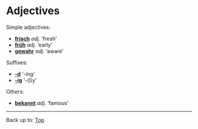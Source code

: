 # Adjectives

Simple adjectives:
- **[frisch](f/fr/frisch.md)** *adj.* ‘fresh’
- **[früh](f/fr/frueh.md)** *adj.* ‘early’
- **[gewahr](g/ge/gewahr.md)** *adj.* ‘aware’

Suffixes:
- **[-d](suffixes/_d.md)** ‘-ing’
- **[-ig](suffixes/_ig.md)** ‘-(l)y’

Others:
- **[bekannt](b/be/bekannt.md)** *adj.* ‘famous’

----

Back up to: [Top](../index.md)
